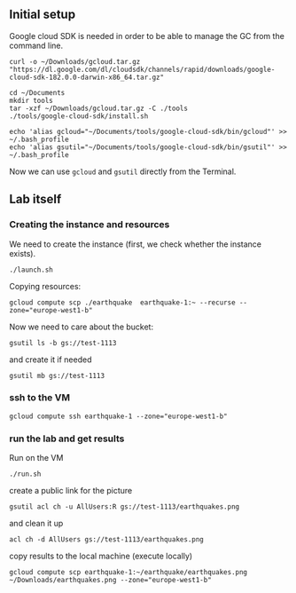 ## Initial setup
Google cloud SDK is needed in order to be able to manage the GC from the command line.
```
curl -o ~/Downloads/gcloud.tar.gz "https://dl.google.com/dl/cloudsdk/channels/rapid/downloads/google-cloud-sdk-182.0.0-darwin-x86_64.tar.gz"

cd ~/Documents
mkdir tools
tar -xzf ~/Downloads/gcloud.tar.gz -C ./tools
./tools/google-cloud-sdk/install.sh 

echo 'alias gcloud="~/Documents/tools/google-cloud-sdk/bin/gcloud"' >> ~/.bash_profile 
echo 'alias gsutil="~/Documents/tools/google-cloud-sdk/bin/gsutil"' >> ~/.bash_profile
```
Now we can use ```gcloud``` and ```gsutil``` directly from the Terminal.

## Lab itself
### Creating the instance and resources
We need to create the instance (first, we check whether the instance exists).
```
./launch.sh
```
Copying resources:
```
gcloud compute scp ./earthquake  earthquake-1:~ --recurse --zone="europe-west1-b"
```
Now we need to care about the bucket:
```
gsutil ls -b gs://test-1113
```
and create it if needed
```
gsutil mb gs://test-1113
```
### ssh to the VM
```
gcloud compute ssh earthquake-1 --zone="europe-west1-b"
```
### run the lab and get results
Run on the VM
```
./run.sh
```
create a public link for the picture
```
gsutil acl ch -u AllUsers:R gs://test-1113/earthquakes.png
```
and clean it up 
```
acl ch -d AllUsers gs://test-1113/earthquakes.png
```
copy results to the local machine (execute locally)
```
gcloud compute scp earthquake-1:~/earthquake/earthquakes.png ~/Downloads/earthquakes.png --zone="europe-west1-b"
```
